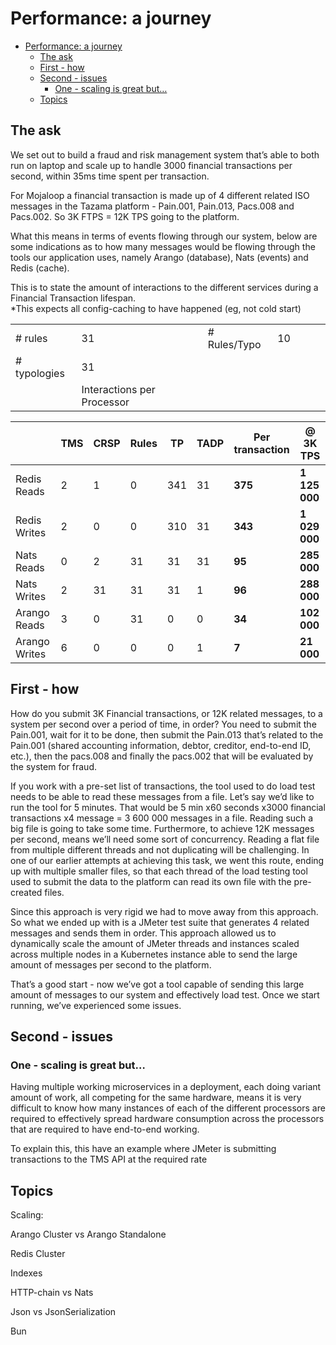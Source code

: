 <!-- SPDX-License-Identifier: Apache-2.0 -->

# Performance: a journey

- [Performance: a journey](#performance-a-journey)
  - [The ask](#the-ask)
  - [First - how](#first---how)
  - [Second - issues](#second---issues)
    - [One - scaling is great but…](#one---scaling-is-great-but)
  - [Topics](#topics)

## The ask

We set out to build a fraud and risk management system that’s able to both run on laptop and scale up to handle 3000 financial transactions per second, within 35ms time spent per transaction.

For Mojaloop a financial transaction is made up of 4 different related ISO messages in the Tazama platform - Pain.001, Pain.013, Pacs.008 and Pacs.002. So 3K FTPS = 12K TPS going to the platform.

What this means in terms of events flowing through our system, below are some indications as to how many messages would be flowing through the tools our application uses, namely Arango (database), Nats (events) and Redis (cache).

This is to state the amount of interactions to the different services during a Financial Transaction lifespan.  <br>*This expects all config-caching to have happened (eg, not cold start)

|              |                            |     |              |     |     |     |     |
| ------------ | -------------------------- | --- | ------------ | --- | --- | --- | --- |
| # rules      | 31                         |     | # Rules/Typo | 10  |     |     |     |
| # typologies | 31                         |     |              |     |     |     |     |
|              | Interactions per Processor |     |              |     |     |     |     |

|               | TMS                        | CRSP | Rules        | TP  | TADP | **Per transaction** | **@ 3K TPS**  |
| ------------- | -------------------------- | ---- | ------------ | --- | ---- | ------------------- | ------------- |
| Redis Reads   | 2                          | 1    | 0            | 341 | 31   | **375**             | **1 125 000** |
| Redis Writes  | 2                          | 0    | 0            | 310 | 31   | **343**             | **1 029 000** |
| Nats Reads    | 0                          | 2    | 31           | 31  | 31   | **95**              | **285 000**   |
| Nats Writes   | 2                          | 31   | 31           | 31  | 1    | **96**              | **288 000**   |
| Arango Reads  | 3                          | 0    | 31           | 0   | 0    | **34**              | **102 000**   |
| Arango Writes | 6                          | 0    | 0            | 0   | 1    | **7**               | **21 000**    |

## First - how

How do you submit 3K Financial transactions, or 12K related messages, to a system per second over a period of time, in order? You need to submit the Pain.001, wait for it to be done, then submit the Pain.013 that’s related to the Pain.001 (shared accounting information, debtor, creditor, end-to-end ID, etc.), then the pacs.008 and finally the pacs.002 that will be evaluated by the system for fraud.

If you work with a pre-set list of transactions, the tool used to do load test needs to be able to read these messages from a file. Let’s say we’d like to run the tool for 5 minutes. That would be 5 min x60 seconds x3000 financial transactions x4 message = 3 600 000 messages in a file. Reading such a big file is going to take some time. Furthermore, to achieve 12K messages per second, means we’ll need some sort of concurrency. Reading a flat file from multiple different threads and not duplicating will be challenging. In one of our earlier attempts at achieving this task, we went this route, ending up with multiple smaller files, so that each thread of the load testing tool used to submit the data to the platform can read its own file with the pre-created files.

Since this approach is very rigid we had to move away from this approach. So what we ended up with is a JMeter test suite that generates 4 related messages and sends them in order. This approach allowed us to dynamically scale the amount of JMeter threads and instances scaled across multiple nodes in a Kubernetes instance able to send the large amount of messages per second to the platform.

That’s a good start - now we’ve got a tool capable of sending this large amount of messages to our system and effectively load test. Once we start running, we’ve experienced some issues.

## Second - issues

### One - scaling is great but…

Having multiple working microservices in a deployment, each doing variant amount of work, all competing for the same hardware, means it is very difficult to know how many instances of each of the different processors are required to effectively spread hardware consumption across the processors that are required to have end-to-end working.

To explain this, this have an example where JMeter is submitting transactions to the TMS API at the required rate

## Topics

Scaling:

Arango Cluster vs Arango Standalone

Redis Cluster

Indexes

HTTP-chain vs Nats

Json vs JsonSerialization

Bun
